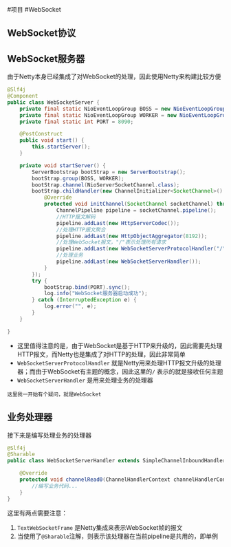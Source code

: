#项目 #WebSocket
## WebSocket协议


## WebSocket服务器
由于Netty本身已经集成了对WebSocket的处理，因此使用Netty来构建比较方便
```java fold:WebSocketServer
@Slf4j
@Component
public class WebSocketServer {
    private final static NioEventLoopGroup BOSS = new NioEventLoopGroup(1);
    private final static NioEventLoopGroup WORKER = new NioEventLoopGroup(2);
    private final static int PORT = 8090;

    @PostConstruct
    public void start() {
        this.startServer();
    }

    private void startServer() {
        ServerBootstrap bootStrap = new ServerBootstrap();
        bootStrap.group(BOSS, WORKER);
        bootStrap.channel(NioServerSocketChannel.class);
        bootStrap.childHandler(new ChannelInitializer<SocketChannel>() {
            @Override
            protected void initChannel(SocketChannel socketChannel) throws Exception {
                ChannelPipeline pipeline = socketChannel.pipeline();
                //HTTP报文解码
                pipeline.addLast(new HttpServerCodec());
                //处理HTTP报文聚合
                pipeline.addLast(new HttpObjectAggregator(8192));
                //处理WebSocket报文，"/"表示处理所有请求
                pipeline.addLast(new WebSocketServerProtocolHandler("/"));
                //处理业务
                pipeline.addLast(new WebSocketServerHandler());
            }
        });
        try {
            bootStrap.bind(PORT).sync();
            log.info("WebSocket服务器启动成功");
        } catch (InterruptedException e) {
            log.error("", e);
        }
    }

}
```
* 这里值得注意的是，由于WebSocket是基于HTTP来升级的，因此需要先处理HTTP报文，而Netty也是集成了对HTTP的处理，因此非常简单
* `WebSocketServerProtocolHandler` 就是Netty用来处理HTTP报文升级的处理器；而由于WebSocket有主题的概念，因此这里的`/` 表示的就是接收任何主题
* `WebSocketServerHandler` 是用来处理业务的处理器

```ad-note
这里我一开始有个疑问，就是WebSocket
```
## 业务处理器
接下来是编写处理业务的处理器
```java fold:WebSocketServerHandler
@Slf4j
@Sharable
public class WebSocketServerHandler extends SimpleChannelInboundHandler<TextWebSocketFrame> {

    @Override
    protected void channelRead0(ChannelHandlerContext channelHandlerContext, TextWebSocketFrame textWebSocketFrame) throws Exception {
        //编写业务代码...
    }
}
```
这里有两点需要注意：
1. `TextWebSocketFrame` 是Netty集成来表示WebSocket帧的报文
2. 当使用了`@Sharable`注解，则表示该处理器在当前pipeline是共用的，即单例